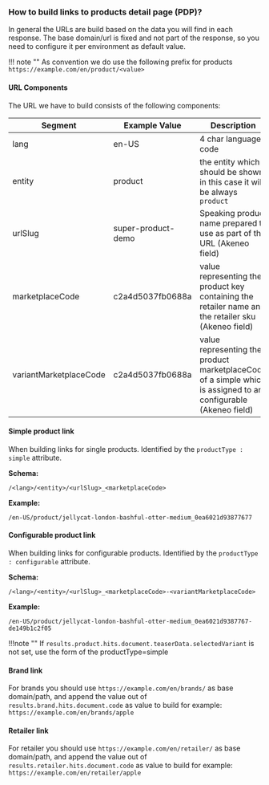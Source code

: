 ### How to build links to products detail page (PDP)?

In general the URLs are build based on the data you will find in each response. The base domain/url is fixed and not part of the response, so you need to configure it per environment as default value.

!!! note ""
    As convention we do use the following prefix for products `https://example.com/en/product/<value>`

#### URL Components

The URL we have to build consists of the following components:

| Segment                | Example Value          | Description                                                                                                         |
|------------------------|------------------------|---------------------------------------------------------------------------------------------------------------------|
| lang                   | en-US                  | 4 char language code                                                                                                |
| entity                 | product                | the entity which should be shown, in this case it will be always `product`                                          |
| urlSlug                | super-product-demo     | Speaking product name prepared to use as part of the URL (Akeneo field)                                             |
| marketplaceCode        | c2a4d5037fb0688a       | value representing the product key containing the retailer name and the retailer sku (Akeneo field)            |
| variantMarketplaceCode | c2a4d5037fb0688a       | value representing the product marketplaceCode of a simple which is assigned to an configurable (Akeneo field) |

#### Simple product link

When building links for single products. Identified by the `productType : simple` attribute. 

**Schema:**
```
/<lang>/<entity>/<urlSlug>_<marketplaceCode>
```

**Example:**
```
/en-US/product/jellycat-london-bashful-otter-medium_0ea6021d93877677
```

#### Configurable product link

When building links for configurable products. Identified by the `productType : configurable` attribute. 

**Schema:**
```
/<lang>/<entity>/<urlSlug>_<marketplaceCode>-<variantMarketplaceCode>
```

**Example:**
```
/en-US/product/jellycat-london-bashful-otter-medium_0ea6021d9387767-de149b1c2f05
```

!!!note ""
    If `results.product.hits.document.teaserData.selectedVariant` is not set, use the form of the productType=simple


#### Brand link

For brands you should use `https://example.com/en/brands/` as base domain/path, and append the value out of `results.brand.hits.document.code` as value to build for example:
`https://example.com/en/brands/apple`

#### Retailer link

For retailer you should use `https://example.com/en/retailer/` as base domain/path, and append the value out of `results.retailer.hits.document.code` as value to build for example:
`https://example.com/en/retailer/apple`
